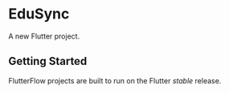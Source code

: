 # EduSync

A new Flutter project.

## Getting Started

FlutterFlow projects are built to run on the Flutter _stable_ release.
